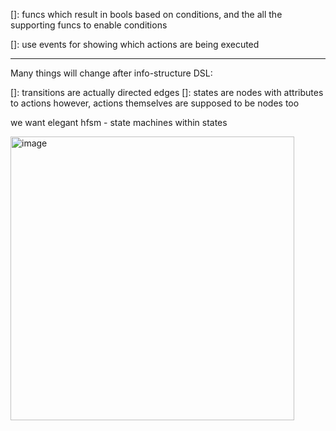 []: funcs which result in bools based on conditions, and the all the supporting funcs to enable conditions

[]: use events for showing which actions are being executed

---

Many things will change after info-structure DSL:

[]: transitions are actually directed edges
[]: states are nodes with attributes to actions 
however, actions themselves are supposed to be nodes too

we want elegant hfsm - state machines within states

<img width="454" alt="image" src="https://user-images.githubusercontent.com/25142786/170613921-e6ddefbe-8c58-4312-be10-372790edc861.png">

